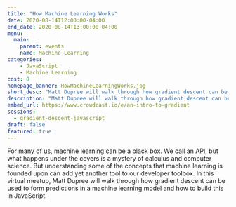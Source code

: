 ```yaml
---
title: "How Machine Learning Works"
date: 2020-08-14T12:00:00-04:00
end_date: 2020-08-14T13:00:00-04:00
menu:
  main:
    parent: events
    name: Machine Learning
categories:
    - JavaScript
    - Machine Learning
cost: 0
homepage_banner: HowMachineLearningWorks.jpg
short_desc: "Matt Dupree will walk through how gradient descent can be used to form predictions in a machine learning models."
description: "Matt Dupree will walk through how gradient descent can be used to form predictions in a machine learning model and how to build this in JavaScript."
embed_url: https://www.crowdcast.io/e/an-intro-to-gradient
sessions:
  - gradient-descent-javascript
draft: false
featured: true
---
```


For many of us, machine learning can be a black box. We call an API, but what happens under the covers is a mystery of calculus and computer science. But understanding some of the concepts that machine learning is founded upon can add yet another tool to our developer toolbox. In this virtual meetup, Matt Dupree will walk through how gradient descent can be used to form predictions in a machine learning model and how to build this in JavaScript.
